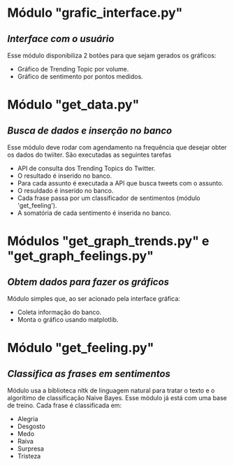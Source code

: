 # Módulo "grafic_interface.py"
## _Interface com o usuário_
Esse módulo disponibiliza 2 botões para que sejam gerados os gráficos:
- Gráfico de Trending Topic por volume.
- Gráfico de sentimento por pontos medidos.

# Módulo "get_data.py"
## _Busca de dados e inserção no banco_
Esse módulo deve rodar com agendamento na frequência que desejar obter os dados do twiiter. São executadas as seguintes tarefas
- API de consulta dos Trending Topics do Twitter.
- O resultado é inserido no banco.
- Para cada assunto é executada a API que busca tweets com o assunto.
- O resuldado é inserido no banco.
- Cada frase passa por um classificador de sentimentos (módulo 'get_feeling').
- A somatória de cada sentimento é inserida no banco.

# Módulos "get_graph_trends.py" e "get_graph_feelings.py"
## _Obtem dados para fazer os gráficos_
Módulo simples que, ao ser acionado pela interface gráfica:
- Coleta informação do banco.
- Monta o gráfico usando matplotlib.

# Módulo "get_feeling.py"
## _Classifica as frases em sentimentos_
Módulo usa a biblioteca nltk de linguagem natural para tratar o texto e o algorítimo de classificação Naive Bayes. Esse módulo já está com uma base de treino. Cada frase é classificada em:
- Alegria
- Desgosto
- Medo
- Raiva
- Surpresa
- Tristeza